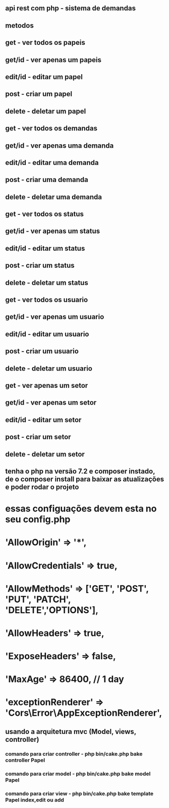 ## api rest com php - sistema de demandas

## metodos

## get - ver todos os papeis
## get/id - ver apenas um papeis
## edit/id - editar um papel
## post - criar  um papel
## delete - deletar  um papel

## get - ver todos os demandas
## get/id - ver apenas uma demanda
## edit/id - editar uma demanda
## post - criar uma demanda
## delete - deletar  uma demanda

## get - ver todos os status
## get/id - ver apenas um status
## edit/id - editar um status
## post - criar  um status
## delete - deletar  um status

## get - ver todos os usuario
## get/id - ver apenas um usuario
## edit/id - editar um usuario
## post - criar  um usuario
## delete - deletar  um usuario

## get - ver apenas um  setor
## get/id - ver apenas um setor
## edit/id - editar um setor
## post - criar  um setor
## delete - deletar  um setor
## tenha o php na versão 7.2 e composer instado, de o composer install para baixar as atualizações e poder rodar o  projeto

# essas configuações devem esta no seu config.php
# 'AllowOrigin' => '*',
#   'AllowCredentials' => true,
#  'AllowMethods' => ['GET', 'POST', 'PUT', 'PATCH', 'DELETE','OPTIONS'],
# 'AllowHeaders' => true,
#  'ExposeHeaders' => false,
# 'MaxAge' => 86400, // 1 day
# 'exceptionRenderer' => 'Cors\Error\AppExceptionRenderer',
        
## usando a arquitetura mvc (Model, views, controller)

### comando para criar controller - php bin/cake.php bake controller Papel 
### comando para criar model - php bin/cake.php bake model Papel 
### comando para criar view - php bin/cake.php bake template Papel index,edit ou add 
